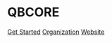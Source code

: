 <!-- _coverpage.md -->

# **QBCORE**

[Get Started](about.md)
[Organization](https://github.com/qbcore-framework)
[Website](https://github.com/qbcore-framework/qbcore-framework.github.io)
